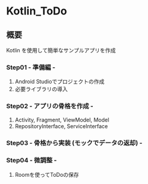 # Kotlin_ToDo
## 概要
Kotlin を使用して簡単なサンプルアプリを作成

### Step01 - 準備編 -
1. Android Studioでプロジェクトの作成
2. 必要ライブラリの導入

### Step02 - アプリの骨格を作成 -
1. Activity, Fragment, ViewModel, Model
2. RepositoryInterface, ServiceInterface

### Step03 - 骨格から実装 (モックでデータの返却) -

### Step04 - 微調整 -
1. Roomを使ってToDoの保存

